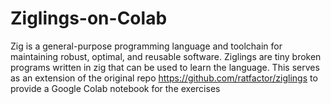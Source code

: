 # Ziglings-on-Colab
Zig is a general-purpose programming language and toolchain for maintaining robust, optimal, and reusable software. Ziglings are tiny broken programs written in zig that can be used to learn the language. This serves as an extension of the original repo https://github.com/ratfactor/ziglings to provide a Google Colab notebook for the exercises
